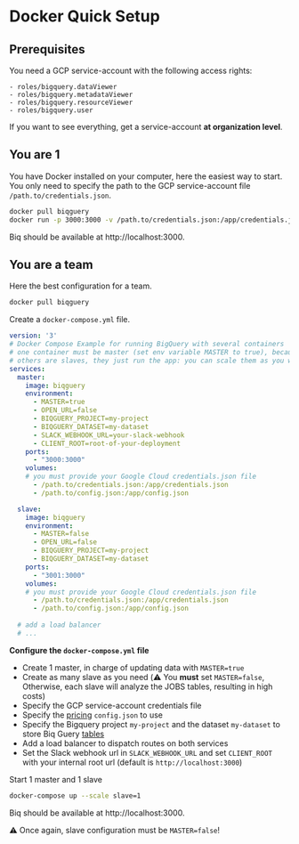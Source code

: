 # Docker Quick Setup

## Prerequisites

You need a GCP service-account with the following access rights:
```
- roles/bigquery.dataViewer
- roles/bigquery.metadataViewer
- roles/bigquery.resourceViewer
- roles/bigquery.user
```

If you want to see everything, get a service-account **at organization level**.

## You are 1

You have Docker installed on your computer, here the easiest way to start. You only need to specify the path to the GCP service-account file `/path.to/credentials.json`.

```sh
docker pull biqguery
docker run -p 3000:3000 -v /path.to/credentials.json:/app/credentials.json biqguery
```

Biq should be available at http://localhost:3000.

## You are a team

Here the best configuration for a team.

```sh
docker pull biqguery
```

Create a `docker-compose.yml` file.

```yml
version: '3'
# Docker Compose Example for running BigQuery with several containers
# one container must be master (set env variable MASTER to true), because it runs some init commands
# others are slaves, they just run the app: you can scale them as you want
services:
  master:
    image: biqguery
    environment:
      - MASTER=true
      - OPEN_URL=false
      - BIQGUERY_PROJECT=my-project
      - BIQGUERY_DATASET=my-dataset
      - SLACK_WEBHOOK_URL=your-slack-webhook
      - CLIENT_ROOT=root-of-your-deployment
    ports:
      - "3000:3000"
    volumes:
    # you must provide your Google Cloud credentials.json file
      - /path.to/credentials.json:/app/credentials.json
      - /path.to/config.json:/app/config.json

  slave:
    image: biqguery
    environment:
      - MASTER=false
      - OPEN_URL=false
      - BIQGUERY_PROJECT=my-project
      - BIQGUERY_DATASET=my-dataset
    ports:
      - "3001:3000"
    volumes:
    # you must provide your Google Cloud credentials.json file
      - /path.to/credentials.json:/app/credentials.json
      - /path.to/config.json:/app/config.json
  
  # add a load balancer
  # ...
```

**Configure the `docker-compose.yml` file**

- Create 1 master, in charge of updating data with `MASTER=true`
- Create as many slave as you need (⚠️ You **must** set `MASTER=false`, Otherwise, each slave will analyze the JOBS tables, resulting in high costs)
- Specify the GCP service-account credentials file
- Specify the [pricing](https://github.com/biqguery/docs/blob/main/README.md#setup-gcp-pricing) `config.json` to use
- Specify the Bigquery project `my-project` and the dataset `my-dataset` to store Biq Guery [tables](https://github.com/biqguery/docs/blob/main/README.md#temporary-tables-vs-non-temporary-tables)
- Add a load balancer to dispatch routes on both services
- Set the Slack webhook url in `SLACK_WEBHOOK_URL` and set `CLIENT_ROOT` with your internal root url (default is `http://localhost:3000`)

Start 1 master and 1 slave

```sh
docker-compose up --scale slave=1
```

Biq should be available at http://localhost:3000.

⚠️ Once again, slave configuration must be `MASTER=false`! 
